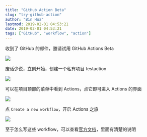 ```yaml
---
title: "GitHub Action Beta"
slug: "try-github-action"
author: "Bin Hua"
lastmod: 2019-02-01 04:53:21
date: 2019-02-01 04:53:21
tags: ["GitHub", "workflow", "action"]
---
```


收到了 GitHub 的邮件，邀请试用 GitHub Actions Beta

![](https://storage.tourcoder.com/tcblog/try-github-action-01.png)

废话少说，立刻开始，创建一个私有项目 testaction

![](https://storage.tourcoder.com/tcblog/try-github-action-02.png)

可以在项目顶部的菜单中看到 Actions，点它即可进入 Actions 的界面

![](https://storage.tourcoder.com/tcblog/try-github-action-03.png)

点 `Create a new workflow`，开启 Actions 之旅

![](https://storage.tourcoder.com/tcblog/try-github-action-04.png)

至于怎么写这些 workflow，可以查看[官方文档](https://developer.github.com/actions/?utm_source=announcement&utm_medium=email&utm_campaign=ww-actions-beta)，里面有清楚的说明
